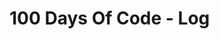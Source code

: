 # 100 Days Of Code - Log

<!-- ### Day 0: July 1, 2020 (Example 1)

<!-- **Today's Progress**: Fixed CSS, worked on canvas functionality for the app.

<!-- **Thoughts:** I really struggled with CSS, but, overall, I feel like I am slowly getting better at it. Canvas is still new for me, but I managed to figure out some basic functionality.

<!-- **Link to work:** [Calculator App](http://www.example.com)

### Day 1: July 1, 2020 

**Today's Progress**: Listened and followed along with O'Reilly Code Camp exercises.  Created an account at https://www.pythonanywhere.com/

**Thoughts**: Excited about starting and anxious about being consistant and following through

**Link(s) to work**: None (Exercises were online) 


